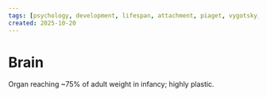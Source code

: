 ```yaml
---
tags: [psychology, development, lifespan, attachment, piaget, vygotsky, adolescence, adulthood, aging, morality]
created: 2025-10-20
---
```

# Brain

Organ reaching ~75% of adult weight in infancy; highly plastic.
